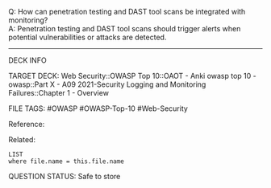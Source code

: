 Q: How can penetration testing and DAST tool scans be integrated with monitoring?  
A: Penetration testing and DAST tool scans should trigger alerts when potential vulnerabilities or attacks are detected.
<!--ID: 1697070647434-->

---

DECK INFO

TARGET DECK: Web Security::OWASP Top 10::OAOT - Anki owasp top 10 - owasp::Part X - A09 2021-Security Logging and Monitoring Failures::Chapter 1 - Overview

FILE TAGS: #OWASP #OWASP-Top-10 #Web-Security

Reference:

Related:

```dataview
LIST
where file.name = this.file.name
```

QUESTION STATUS: Safe to store